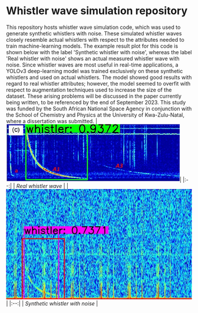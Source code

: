 # Whistler wave simulation repository
This repository hosts whistler wave simulation code, which was used to generate synthetic whistlers with noise. These simulated whistler waves closely resemble actual whistlers with respect to the attributes needed to train machine-learning models. The example result plot for this code is shown below with the label 'Synthetic whistler with noise', whereas the label 'Real whistler with noise' shows an actual measured whistler wave with noise. Since whistler waves are most useful in real-time applications, a YOLOv3 deep-learning model was trained exclusively on these synthetic whistlers and used on actual whistlers. The model showed good results with regard to real whistler attributes; however, the model seemed to overfit with respect to augmentation techniques used to increase the size of the dataset. These arising problems will be discussed in the paper currently being written, to be referenced by the end of September 2023. This study was funded by the South African National Space Agency in conjunction with the School of Chemistry and Physics at the University of Kwa-Zulu-Natal, where a dissertation was submitted.
                               |![Alt text](real_detected_whistler.jpg?raw=true "Actual whistler")|
|:--:| 
| *Real whistler wave* |
|![Alt text](simulated_whistler.jpg?raw=true "Actual whistler")|
|:--:| 
| *Synthetic whistler with noise* |

